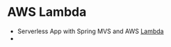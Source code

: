 # AWS Lambda

* Serverless App with Spring MVS and AWS [Lambda](https://medium.com/@joeyvmason/developing-serverless-applications-with-spring-mvc-and-aws-lambda-151f0e7a2602)
* 
